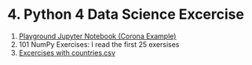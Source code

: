 # 4. Python 4 Data Science Excercise
1. [Playground Jupyter Notebook (Corona Example)](1-playground)
2. 101 NumPy Exercises: I read the first 25 exersises
3. [Excercises with countries.csv](3-countries/countries.ipynb)
